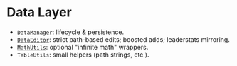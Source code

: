 # Data Layer

- [`DataManager`](datamanager.md): lifecycle & persistence.
- [`DataEditor`](dataeditor.md): strict path-based edits; boosted adds; leaderstats mirroring.
- [`MathUtils`](mathutils.md): optional "infinite math" wrappers.
- `TableUtils`: small helpers (path strings, etc.).
